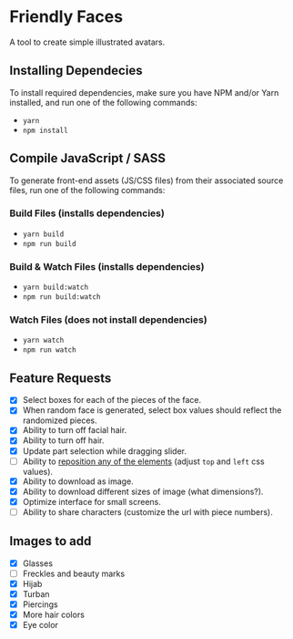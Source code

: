# Friendly Faces
A tool to create simple illustrated avatars.

## Installing Dependecies
To install required dependencies, make sure you have NPM and/or Yarn installed, and run one of the following commands:
- `yarn`
- `npm install`

## Compile JavaScript / SASS
To generate front-end assets (JS/CSS files) from their associated source files, run one of the following commands:

### Build Files (installs dependencies)
- `yarn build`
- `npm run build`

### Build & Watch Files (installs dependencies)
- `yarn build:watch`
- `npm run build:watch`

### Watch Files (does not install dependencies)
- `yarn watch`
- `npm run watch`

## Feature Requests
- [x] Select boxes for each of the pieces of the face.
- [x] When random face is generated, select box values should reflect the randomized pieces.
- [x] Ability to turn off facial hair.
- [x] Ability to turn off hair.
- [x] Update part selection while dragging slider.
- [ ] Ability to [reposition any of the elements](https://github.com/ClickPop/facecreator/issues/14) (adjust `top` and `left` css values).
- [x] Ability to download as image.
- [x] Ability to download different sizes of image (what dimensions?).
- [x] Optimize interface for small screens.
- [ ] Ability to share characters (customize the url with piece numbers).

## Images to add
- [x] Glasses
- [ ] Freckles and beauty marks
- [x] Hijab
- [x] Turban
- [x] Piercings
- [x] More hair colors
- [x] Eye color
